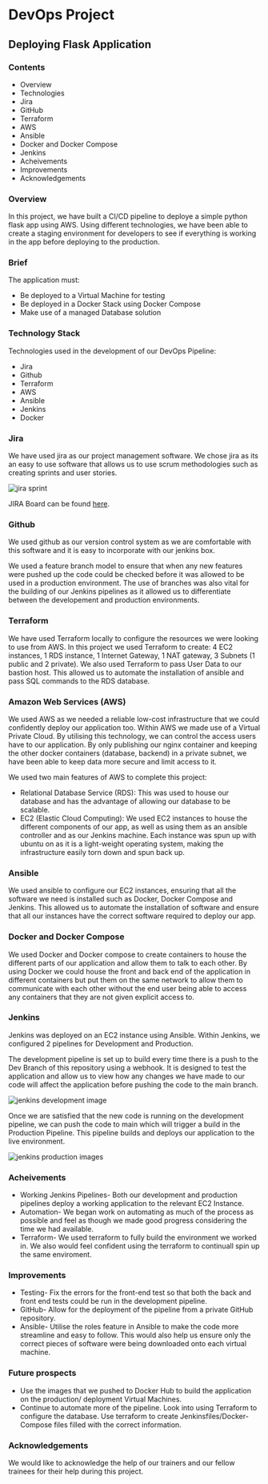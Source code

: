 # DevOps Project

## Deploying Flask Application

### Contents

* Overview
* Technologies
* Jira
* GitHub
* Terraform
* AWS
* Ansible
* Docker and Docker Compose
* Jenkins
* Acheivements
* Improvements
* Acknowledgements

### Overview

In this project, we have built a CI/CD pipeline to deploye a simple python flask app using AWS.
Using different technologies, we have been able to create a staging environment for developers to see if everything is working in the app before deploying to the production.

### Brief

The application must:

* Be deployed to a Virtual Machine for testing
* Be deployed in a Docker Stack using Docker Compose
* Make use of a managed Database solution

### Technology Stack

Technologies used in the development of our DevOps Pipeline:

* Jira
* Github
* Terraform
* AWS
* Ansible
* Jenkins
* Docker

### Jira

We have used jira as our project management software. We chose jira as its an easy to use software that allows us to use scrum methodologies such as creating sprints and user stories.

![jira sprint](/images/jira-sprint.PNG)

JIRA Board can be found [here](https://qarestaurant.atlassian.net/jira/software/projects/DEV/boards/7).


### Github

We used github as our version control system as we are comfortable with this software and it is easy to incorporate with our jenkins box.


We used a feature branch model to ensure that when any new features were pushed up the code could be checked before it was allowed to be used in a production environment. The use of branches was also vital for the building of our Jenkins pipelines as it allowed us to differentiate between the developement and production environments.

### Terraform

We have used Terraform locally to configure the resources we were looking to use from AWS. In this project we used Terraform to create: 4 EC2 instances, 1 RDS instance, 1 Internet Gateway, 1 NAT gateway, 3 Subnets (1 public and 2 private). We also used Terraform to pass User Data to our bastion host. This allowed us to automate the installation of ansible and pass SQL commands to the RDS database.


### Amazon Web Services (AWS)

We used AWS as we needed a reliable low-cost infrastructure that we could confidently deploy our application too. Within AWS we made use of a Virtual Private Cloud. By utilising this technology, we can control the access users have to our application. By only publishing our nginx container and keeping the other docker containers (database, backend) in a private subnet, we have been able to keep data more secure and limit access to it.

We used two main features of AWS to complete this project:

* Relational Database Service (RDS): This was used to house our database and has the advantage of allowing our database to be scalable.
* EC2 (Elastic Cloud Computing): We used EC2 instances to house the different components of our app, as well as using them as an ansible controller and as our Jenkins machine.
                                 Each instance was spun up with ubuntu on as it is a light-weight operating system, making the infrastructure easily torn down and spun back up.


### Ansible

We used ansible to configure our EC2 instances, ensuring that all the software we need is installed such as Docker, Docker Compose and Jenkins. This allowed us to automate the installation of software and ensure that all our instances have the correct software required to deploy our app.


### Docker and Docker Compose

We used Docker and Docker compose to create containers to house the different parts of our application and allow them to talk to each other. By using Docker we could house the front and back end of the application in different containers but put them on the same network to allow them to communicate with each other without the end user being able to access any containers that they are not given explicit access to.


### Jenkins

Jenkins was deployed on an EC2 instance using Ansible. Within Jenkins, we configured 2 pipelines for Development and Production.

The development pipeline is set up to build every time there is a push to the Dev Branch of this repository using a webhook. It is designed to test the application and allow us to view how any changes we have made to our code will affect the application before pushing the code to the main branch.

![jenkins development image](/images/jenkins-development.PNG)

Once we are satisfied that the new code is running on the development pipeline, we can push the code to main which will trigger a build in the Production Pipeline. This pipeline builds and deploys our application to the live environment.

![jenkins production images](/images/jenkins-production.PNG)


### Acheivements

* Working Jenkins Pipelines- Both our development and production pipelines deploy a working application to the relevant EC2 Instance.
* Automation- We began work on automating as much of the process as possible and feel as though we made good progress considering the time we had available. 
* Terraform- We used terraform to fully build the environment we worked in. We also would feel confident using the terraform to continuall spin up the same enviroment.

### Improvements

* Testing- Fix the errors for the front-end test so that both the back and front end tests could be run in the development pipeline.
* GitHub- Allow for the deployment of the pipeline from a private GitHub repository.
* Ansible- Utilise the roles feature in Ansible to make the code more streamline and easy to follow. This would also help us ensure only the correct pieces of software were being downloaded onto each virtual machine.

### Future prospects

* Use the images that we pushed to Docker Hub to build the application on the production/ deployment Virtual Machines.
* Continue to automate more of the pipeline. Look into using Terraform to configure the database. Use terraform to create Jenkinsfiles/Docker-Compose files filled with the correct information.

### Acknowledgements

We would like to acknowledge the help of our trainers and our fellow trainees for their help during this project. 




